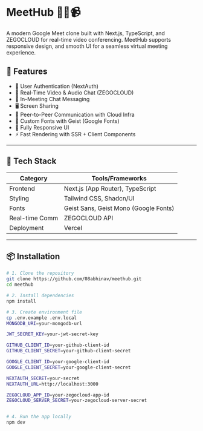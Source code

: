 # MeetHub 🧑‍💻📹

A modern Google Meet clone built with Next.js, TypeScript, and ZEGOCLOUD for real-time video conferencing. MeetHub supports responsive design, and smooth UI for a seamless virtual meeting experience.


## 🚀 Features

- 🔐 User Authentication (NextAuth)
- 🎥 Real-Time Video & Audio Chat (ZEGOCLOUD)
- 💬 In-Meeting Chat Messaging
- 🖥️ Screen Sharing
- 📡 Peer-to-Peer Communication with Cloud Infra
- 🎨 Custom Fonts with Geist (Google Fonts)
- 📱 Fully Responsive UI
- ⚡ Fast Rendering with SSR + Client Components

---

## 🧰 Tech Stack

| Category       | Tools/Frameworks                          |
|----------------|-------------------------------------------|
| Frontend       | Next.js (App Router), TypeScript          |
| Styling        | Tailwind CSS, Shadcn/UI                   |
| Fonts          | Geist Sans, Geist Mono (Google Fonts)     |
| Real-time Comm | ZEGOCLOUD API                             |
| Deployment     | Vercel                                    |

---

## 📦 Installation

```bash
# 1. Clone the repository
git clone https://github.com/08abhinav/meethub.git
cd meethub

# 2. Install dependencies
npm install

# 3. Create environment file
cp .env.example .env.local
MONGODB_URI=your-mongodb-url

JWT_SECRET_KEY=your-jwt-secret-key

GITHUB_CLIENT_ID=your-github-client-id
GITHUB_CLIENT_SECRET=your-github-client-secret

GOOGLE_CLIENT_ID=your-google-client-id
GOOGLE_CLIENT_SECRET=your-google-client-secret

NEXTAUTH_SECRET=your-secret
NEXTAUTH_URL=http://localhost:3000

ZEGOCLOUD_APP_ID=your-zegocloud-app-id
ZEGOCLOUD_SERVER_SECRET=your-zegocloud-server-secret


# 4. Run the app locally
npm dev
